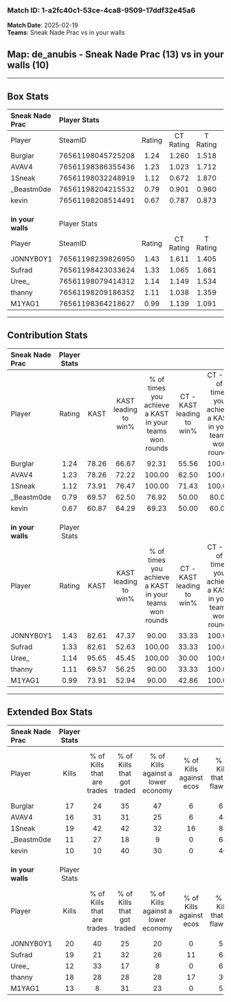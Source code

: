 ### Match ID: 1-a2fc40c1-53ce-4ca8-9509-17ddf32e45a6  
**Match Date**: 2025-02-19  
**Teams**: Sneak Nade Prac vs in your walls  

## **Map**: de_anubis - Sneak Nade Prac (13) vs in your walls (10)  
---  

## Box Stats  

| **Sneak Nade Prac** | Player Stats      |        |           |          |       |      |       |         |        |      |     |
| :- | :- | :-: | :-: | :-: | :-: | :-: | :-: | :-: | :-: | :-: | :-: |
| Player              | SteamID           | Rating | CT Rating | T Rating | KAST  | ADR  | Kills | Assists | Deaths | K/D  | HS% |
| Burglar             | 76561198045725208 |  1.24  |   1.260   |  1.518   | 78.26 | 99.5 |  17   |    4    |   16   | 1.06 | 70  |
| AVAV4               | 76561198386355436 |  1.23  |   1.023   |  1.712   | 78.26 | 90.3 |  16   |    8    |   14   | 1.14 | 62  |
| 1Sneak              | 76561198032248919 |  1.12  |   0.672   |  1.870   | 73.91 | 65.7 |  19   |    3    |   18   | 1.06 | 52  |
| _Beastm0de          | 76561198204215532 |  0.79  |   0.901   |  0.960   | 69.57 | 63.4 |  11   |    5    |   18   | 0.61 | 36  |
| kevin               | 76561198208514491 |  0.67  |   0.787   |  0.873   | 60.87 | 58.6 |  10   |    3    |   18   | 0.56 | 50  |
|                     |                   |        |           |          |       |      |       |         |        |      |     |
|                     |                   |        |           |          |       |      |       |         |        |      |     |
|                     |                   |        |           |          |       |      |       |         |        |      |     |
| **in your walls**   | Player Stats      |        |           |          |       |      |       |         |        |      |     |
| Player              | SteamID           | Rating | CT Rating | T Rating | KAST  | ADR  | Kills | Assists | Deaths | K/D  | HS% |
| J0NNYB0Y1           | 76561198239826950 |  1.43  |   1.611   |  1.405   | 82.61 | 93.0 |  20   |    5    |   13   | 1.54 | 75  |
| Sufrad              | 76561198423033624 |  1.33  |   1.065   |  1.661   | 82.61 | 85.2 |  19   |    6    |   15   | 1.27 | 63  |
| Uree_               | 76561198079414312 |  1.14  |   1.149   |  1.534   | 95.65 | 58.9 |  12   |   10    |   13   | 0.92 | 50  |
| thanny              | 76561198209186352 |  1.11  |   1.038   |  1.359   | 69.57 | 74.2 |  18   |    4    |   17   | 1.06 | 38  |
| M1YAG1              | 76561198364218627 |  0.99  |   1.139   |  1.091   | 73.91 | 82.4 |  13   |    8    |   17   | 0.76 | 53  |
---  

## Contribution Stats  

| **Sneak Nade Prac** | Player Stats |       |                      |                                                        |                           |                                                             |                          |                                                            |
| :- | :-: | :-: | :-: | :-: | :-: | :-: | :-: | :-: |
| Player              |    Rating    | KAST  | KAST leading to win% | % of times you achieve a KAST in your teams won rounds | CT - KAST leading to win% | CT - % of times you achieve a KAST in your teams won rounds | T - KAST leading to win% | T - % of times you achieve a KAST in your teams won rounds |
| Burglar             |     1.24     | 78.26 |        66.67         |                         92.31                          |           55.56           |                           100.00                            |          77.78           |                           87.50                            |
| AVAV4               |     1.23     | 78.26 |        72.22         |                         100.00                         |           62.50           |                           100.00                            |          80.00           |                           100.00                           |
| 1Sneak              |     1.12     | 73.91 |        76.47         |                         100.00                         |           71.43           |                           100.00                            |          80.00           |                           100.00                           |
| _Beastm0de          |     0.79     | 69.57 |        62.50         |                         76.92                          |           50.00           |                            80.00                            |          75.00           |                           75.00                            |
| kevin               |     0.67     | 60.87 |        64.29         |                         69.23                          |           50.00           |                            60.00                            |          75.00           |                           75.00                            |
|                     |              |       |                      |                                                        |                           |                                                             |                          |                                                            |
|                     |              |       |                      |                                                        |                           |                                                             |                          |                                                            |
|                     |              |       |                      |                                                        |                           |                                                             |                          |                                                            |
| **in your walls**   | Player Stats |       |                      |                                                        |                           |                                                             |                          |                                                            |
| Player              |    Rating    | KAST  | KAST leading to win% | % of times you achieve a KAST in your teams won rounds | CT - KAST leading to win% | CT - % of times you achieve a KAST in your teams won rounds | T - KAST leading to win% | T - % of times you achieve a KAST in your teams won rounds |
| J0NNYB0Y1           |     1.43     | 82.61 |        47.37         |                         90.00                          |           33.33           |                           100.00                            |          60.00           |                           85.71                            |
| Sufrad              |     1.33     | 82.61 |        52.63         |                         100.00                         |           33.33           |                           100.00                            |          70.00           |                           100.00                           |
| Uree_               |     1.14     | 95.65 |        45.45         |                         100.00                         |           30.00           |                           100.00                            |          58.33           |                           100.00                           |
| thanny              |     1.11     | 69.57 |        56.25         |                         90.00                          |           33.33           |                           100.00                            |          85.71           |                           85.71                            |
| M1YAG1              |     0.99     | 73.91 |        52.94         |                         90.00                          |           42.86           |                           100.00                            |          60.00           |                           85.71                            |
---  

## Extended Box Stats  

| **Sneak Nade Prac** | Player Stats |                            |                            |                                    |                         |                              |                                 |        |                             |                                     |                          |                               |                            |
| :- | :-: | :-: | :-: | :-: | :-: | :-: | :-: | :-: | :-: | :-: | :-: | :-: | :-: |
| Player              |    Kills     | % of Kills that are trades | % of Kills that got traded | % of Kills against a lower economy | % of Kills against ecos | % of Kills that are flawless | % of Kills that are close duels | Deaths | % of Deaths that get traded | % of Deaths against a lower economy | % of Deaths against ecos | % of Deaths that are flawless | % of Deaths that are close |
| Burglar             |      17      |             24             |             35             |                 47                 |            6            |              65              |               24                |   16   |             19              |                 25                  |            0             |              50               |             13             |
| AVAV4               |      16      |             31             |             31             |                 25                 |            6            |              44              |                6                |   14   |             36              |                 29                  |            7             |              57               |             14             |
| 1Sneak              |      19      |             42             |             42             |                 32                 |           16            |              84              |                5                |   18   |             11              |                 17                  |            0             |              72               |             6              |
| _Beastm0de          |      11      |             27             |             18             |                 9                  |            0            |              64              |                9                |   18   |             33              |                 28                  |            6             |              56               |             17             |
| kevin               |      10      |             10             |             40             |                 30                 |            0            |              40              |               20                |   18   |             39              |                 22                  |            0             |              50               |             11             |
|                     |              |                            |                            |                                    |                         |                              |                                 |        |                             |                                     |                          |                               |                            |
|                     |              |                            |                            |                                    |                         |                              |                                 |        |                             |                                     |                          |                               |                            |
|                     |              |                            |                            |                                    |                         |                              |                                 |        |                             |                                     |                          |                               |                            |
| **in your walls**   | Player Stats |                            |                            |                                    |                         |                              |                                 |        |                             |                                     |                          |                               |                            |
| Player              |    Kills     | % of Kills that are trades | % of Kills that got traded | % of Kills against a lower economy | % of Kills against ecos | % of Kills that are flawless | % of Kills that are close duels | Deaths | % of Deaths that get traded | % of Deaths against a lower economy | % of Deaths against ecos | % of Deaths that are flawless | % of Deaths that are close |
| J0NNYB0Y1           |      20      |             40             |             25             |                 20                 |            0            |              55              |                5                |   13   |             31              |                 15                  |            8             |              38               |             15             |
| Sufrad              |      19      |             21             |             32             |                 26                 |           11            |              68              |               16                |   15   |             13              |                 13                  |            0             |              80               |             7              |
| Uree_               |      12      |             33             |             17             |                 8                  |            0            |              67              |                8                |   13   |             69              |                 15                  |            0             |              54               |             15             |
| thanny              |      18      |             28             |             28             |                 28                 |           17            |              39              |               22                |   17   |             24              |                 24                  |            0             |              71               |             12             |
| M1YAG1              |      13      |             8              |             31             |                 23                 |            0            |              54              |                8                |   17   |             29              |                 24                  |            0             |              47               |             12             |
